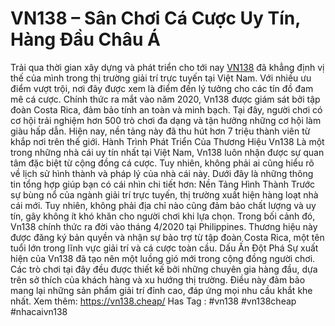 # VN138 – Sân Chơi Cá Cược Uy Tín, Hàng Đầu Châu Á
Trải qua thời gian xây dựng và phát triển cho tới nay [VN138](https://vn138.cheap/) đã khẳng định vị thế của mình trong thị trường giải trí trực tuyến tại Việt Nam. Với nhiều ưu điểm vượt trội, nơi đây được xem là điểm đến lý tưởng cho các tín đồ đam mê cá cược. Chính thức ra mắt vào năm 2020, Vn138 được giám sát bởi tập đoàn Costa Rica, đảm bảo tính an toàn và minh bạch. Tại đây, người chơi có cơ hội trải nghiệm hơn 500 trò chơi đa dạng và tận hưởng những cơ hội làm giàu hấp dẫn. Hiện nay, nền tảng này đã thu hút hơn 7 triệu thành viên từ khắp nơi trên thế giới.
Hành Trình Phát Triển Của Thương Hiệu Vn138
Là một trong những nhà cái uy tín nhất tại Việt Nam, Vn138 luôn nhận được sự quan tâm đặc biệt từ cộng đồng cá cược. Tuy nhiên, không phải ai cũng hiểu rõ về lịch sử hình thành và pháp lý của nhà cái này. Dưới đây là những thông tin tổng hợp giúp bạn có cái nhìn chi tiết hơn:
Nền Tảng Hình Thành
Trước sự bùng nổ của ngành giải trí trực tuyến, thị trường xuất hiện hàng loạt nhà cái mới. Tuy nhiên, không phải địa chỉ nào cũng đảm bảo chất lượng và uy tín, gây không ít khó khăn cho người chơi khi lựa chọn.
Trong bối cảnh đó, Vn138 chính thức ra đời vào tháng 4/2020 tại Philippines. Thương hiệu này được đăng ký bản quyền và nhận sự bảo trợ từ tập đoàn Costa Rica, một tên tuổi lớn trong lĩnh vực giải trí và cá cược toàn cầu.
Dấu Ấn Đột Phá
Sự xuất hiện của Vn138 đã tạo nên một luồng gió mới trong cộng đồng người chơi. Các trò chơi tại đây đều được thiết kế bởi những chuyên gia hàng đầu, dựa trên sở thích của khách hàng và xu hướng thị trường. Điều này đảm bảo mang lại những sản phẩm giải trí đỉnh cao, đáp ứng mọi nhu cầu khắt khe nhất.
Xem thêm: https://vn138.cheap/ 
Has Tag : #vn138 #vn138cheap #nhacaivn138

